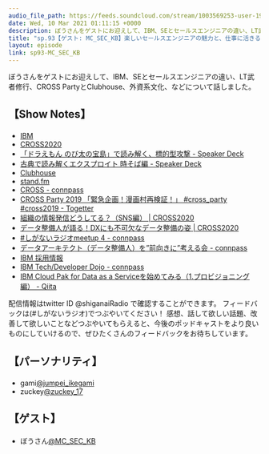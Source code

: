 ```yaml
---
audio_file_path: https://feeds.soundcloud.com/stream/1003569253-user-194620696-sp93-mc_sec_kb.mp3
date: Wed, 10 Mar 2021 01:11:15 +0000
description: ぼうさんをゲストにお迎えして、IBM、SEとセールスエンジニアの違い、LT武者修行、CROSS PartyとClubhouse、外資系文化、などについて話しました。
title: "sp.93【ゲスト: MC_SEC_KB】楽しいセールスエンジニアの魅力と、仕事に活きるLT武者修行"
layout: episode
link: sp93-MC_SEC_KB
---
```


<p><span>ぼうさんをゲストにお迎えして、IBM、SEとセールスエンジニアの違い、LT武者修行、CROSS PartyとClubhouse、外資系文化、などについて話しました。</span></p>
<h2>
  <p>【Show Notes】</p>
</h2>
<ul>
  <li><a href="https://www.ibm.com/jp-ja" target="_blank">IBM</a></li>
  <li><a href="https://www.cross-party.com/" target="_blank">CROSS2020</a></li>
  <li><a href="https://speakerdeck.com/shumpei3/advancedpersistentthreat-in-doraemonmovie-nobita-s-treasureisland" target="_blank">「ドラえもん のび太の宝島」で読み解く、標的型攻撃 - Speaker Deck</a></li>
  <li><a href="https://speakerdeck.com/shumpei3/gu-dian-dedu-mijie-kuekusupuroito-shi-sobabian" target="_blank">古典で読み解くエクスプロイト 時そば編 - Speaker Deck</a></li>
  <li><a href="https://apps.apple.com/jp/app/clubhouse-drop-in-audio-chat/id1503133294" target="_blank">Clubhouse</a></li>
  <li><a href="https://stand.fm/" target="_blank">stand.fm</a></li>
  <li><a href="https://cross-party.connpass.com/" target="_blank">CROSS - connpass</a></li>
  <li><a href="https://togetter.com/li/1412890" target="_blank">CROSS Party 2019 「緊急企画！漫画村再検証！」 #cross_party #cross2019 - Togetter</a></li>
  <li><a href="https://www.cross-party.com/sessions/-e1NQGui" target="_blank">組織の情報発信どうしてる？（SNS編）  | CROSS2020</a></li>
  <li><a href="https://www.cross-party.com/sessions/58Hvs6ep" target="_blank">データ整備人が語る！DXにも不可欠なデータ整備の姿  | CROSS2020</a></li>
  <li><a href="https://shiganai.connpass.com/event/155245/" target="_blank">#しがないラジオmeetup 4 - connpass</a></li>
  <li><a href="https://analytics-and-intelligence.connpass.com/event/153899/" target="_blank">データアーキテクト（データ整備人）を”前向きに”考える会 - connpass</a></li>
  <li><a href="https://www.ibm.com/jp-ja/employment/" target="_blank">IBM 採用情報</a></li>
  <li><a href="https://ibm-developer.connpass.com/" target="_blank">IBM Tech/Developer Dojo - connpass</a></li>
  <li><a href="https://qiita.com/Asuka_Saito/items/df3467dc4c9919772c63" target="_blank">IBM Cloud Pak for Data as a Serviceを始めてみる（1.プロビジョニング編） - Qiita</a></li>
</ul>
<p><span>
  配信情報はtwitter ID @shiganaiRadio で確認することができます。
  フィードバックは(#しがないラジオ)でつぶやいてください！
  感想、話して欲しい話題、改善して欲しいことなどつぶやいてもらえると、今後のポッドキャストをより良いものにしていけるので、ぜひたくさんのフィードバックをお待ちしています。
</span></p>
<h2>
  <p>【パーソナリティ】</p>
</h2>
<ul>
  <li>gami<a href="https://twitter.com/jumpei_ikegami" target="_blank">@jumpei_ikegami</a></li>
  <li>zuckey<a href="https://twitter.com/zuckey_17" target="_blank">@zuckey_17</a></li>
</ul>
<h2>
  <p>【ゲスト】</p>
</h2>
<ul>
  <li>ぼうさん<a href="https://twitter.com/MC_SEC_KB" target="_blank">@MC_SEC_KB</a></li>
</ul>